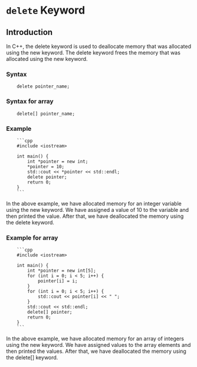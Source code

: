 # `delete` Keyword

## Introduction

In C++, the delete keyword is used to deallocate memory that was allocated using the new keyword. The delete keyword frees the memory that was allocated using the new keyword.

### Syntax

        delete pointer_name;

### Syntax for array

        delete[] pointer_name;

### Example

        ```cpp
        #include <iostream>

        int main() {
            int *pointer = new int;
            *pointer = 10;
            std::cout << *pointer << std::endl;
            delete pointer;
            return 0;
        }
        ```

In the above example, we have allocated memory for an integer variable using the new keyword. We have assigned a value of 10 to the variable and then printed the value. After that, we have deallocated the memory using the delete keyword.

### Example for array

        ```cpp
        #include <iostream>

        int main() {
            int *pointer = new int[5];
            for (int i = 0; i < 5; i++) {
                pointer[i] = i;
            }
            for (int i = 0; i < 5; i++) {
                std::cout << pointer[i] << " ";
            }
            std::cout << std::endl;
            delete[] pointer;
            return 0;
        }
        ```

In the above example, we have allocated memory for an array of integers using the new keyword. We have assigned values to the array elements and then printed the values. After that, we have deallocated the memory using the delete[] keyword.
